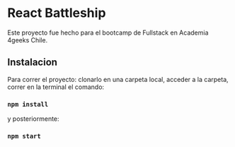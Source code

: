 # React Battleship

Este proyecto fue hecho para el bootcamp de Fullstack en Academia 4geeks Chile.

## Instalacion

Para correr el proyecto: clonarlo en una carpeta local, acceder a la carpeta, correr en la terminal el comando:

### `npm install`

y posteriormente:

### `npm start`


